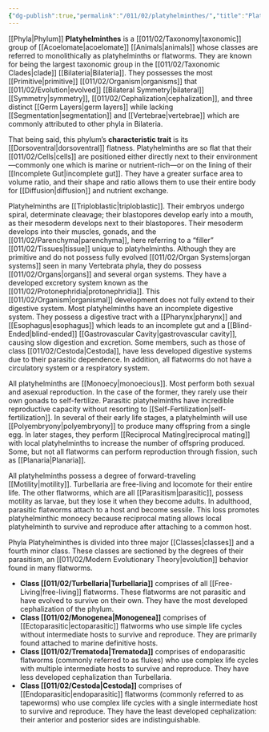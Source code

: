 ```yaml
---
{"dg-publish":true,"permalink":"/011/02/platyhelminthes/","title":"Platyhelminthes","tags":["BIOL422"],"noteIcon":"1","created":"2024-10-19T20:27:19.110-07:00","updated":"2024-10-03T23:31:42.385-07:00"}
---
```


[[Phyla\|Phylum]] **Platyhelminthes** is a [[011/02/Taxonomy\|taxonomic]] group of [[Acoelomate\|acoelomate]] [[Animals\|animals]] whose classes are referred to monolithically as platyhelminths or flatworms. They are known for being the largest taxonomic group in the [[011/02/Taxonomic Clades\|clade]] [[Bilateria\|Bilateria]]. They possesses the most [[Primitive\|primitive]] [[011/02/Organism\|organisms]] that [[011/02/Evolution\|evolved]] [[Bilateral Symmetry\|bilateral]] [[Symmetry\|symmetry]], [[011/02/Cephalization\|cephalization]], and three distinct [[Germ Layers\|germ layers]] while lacking [[Segmentation\|segmentation]] and [[Vertebrae\|vertebrae]] which are commonly attributed to other phyla in Bilateria.

That being said, this phylum’s **characteristic trait** is its [[Dorsoventral\|dorsoventral]] flatness. Platyhelminths are so flat that their [[011/02/Cells\|cells]] are positioned either directly next to their environment—commonly one which is marine or nutrient-rich—or on the lining of their [[Incomplete Gut\|incomplete gut]]. They have a greater surface area to volume ratio, and their shape and ratio allows them to use their entire body for [[Diffusion\|diffusion]] and nutrient exchange.

Platyhelminths are [[Triploblastic\|triploblastic]]. Their embryos undergo spiral, determinate cleavage; their blastopores develop early into a mouth, as their mesoderm develops next to their blastopores. Their mesoderm develops into their muscles, gonads, and the [[011/02/Parenchyma\|parenchyma]], here referring to a “filler” [[011/02/Tissues\|tissue]] unique to platyhelminths. Although they are primitive and do not possess fully evolved [[011/02/Organ Systems\|organ systems]] seen in many Vertebrata phyla, they do possess [[011/02/Organs\|organs]] and several organ systems. They have a developed excretory system known as the [[011/02/Protonephridia\|protonephridia]]. This [[011/02/Organism\|organismal]] development does not fully extend to their digestive system. Most platyhelminths have an incomplete digestive system. They possess a digestive tract with a [[Pharynx\|pharynx]] and [[Esophagus\|esophagus]] which leads to an incomplete gut and a [[Blind-Ended\|blind-ended]] [[Gastrovascular Cavity\|gastrovascular cavity]], causing slow digestion and excretion. Some members, such as those of class [[011/02/Cestoda\|Cestoda]], have less developed digestive systems due to their parasitic dependence. In addition, all flatworms do not have a circulatory system or a respiratory system.

All platyhelminths are [[Monoecy\|monoecious]]. Most perform both sexual and asexual reproduction. In the case of the former, they rarely use their own gonads to self-fertilize. Parasitic platyhelminths have incredible reproductive capacity without resorting to [[Self-Fertilization\|self-fertilization]]. In several of their early life stages, a platyhelminth will use [[Polyembryony\|polyembryony]] to produce many offspring from a single egg. In later stages, they perform [[Reciprocal Mating\|reciprocal mating]] with local platyhelminths to increase the number of offspring produced. Some, but not all flatworms can perform reproduction through fission, such as [[Planaria\|Planaria]].

All platyhelminths possess a degree of forward-traveling [[Motility\|motility]]. Turbellaria are free-living and locomote for their entire life. The other flatworms, which are all [[Parasitism\|parasitic]], possess motility as larvae, but they lose it when they become adults. In adulthood, parasitic flatworms attach to a host and become sessile. This loss promotes platyhelminthic monoecy because reciprocal mating allows local platyhelminth to survive and reproduce after attaching to a common host.

Phyla Platyhelminthes is divided into three major [[Classes\|classes]] and a fourth minor class. These classes are sectioned by the degrees of their parasitism, an [[011/02/Modern Evolutionary Theory\|evolution]] behavior found in many flatworms.
- **Class [[011/02/Turbellaria\|Turbellaria]]** comprises of all [[Free-Living\|free-living]] flatworms. These flatworms are not parasitic and have evolved to survive on their own. They have the most developed cephalization of the phylum.
- **Class [[011/02/Monogenea\|Monogenea]]** comprises of [[Ectoparasitic\|ectoparasitic]] flatworms who use simple life cycles without intermediate hosts to survive and reproduce. They are primarily found attached to marine definitive hosts.
- **Class [[011/02/Trematoda\|Trematoda]]** comprises of endoparasitic flatworms (commonly referred to as flukes) who use complex life cycles with multiple intermediate hosts to survive and reproduce. They have less developed cephalization than Turbellaria.
- **Class [[011/02/Cestoda\|Cestoda]]** comprises of [[Endoparasitic\|endoparasitic]] flatworms (commonly referred to as tapeworms) who use complex life cycles with a single intermediate host to survive and reproduce. They have the least developed cephalization: their anterior and posterior sides are indistinguishable.
